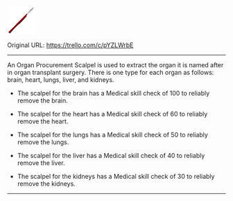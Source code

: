 ![1tile023.png\|200](./Organ%20Procurement%20Scalpels%20-%20Attachments/6718845db30472d958dd7db1.png)

Original URL: https://trello.com/c/pYZLWrbE

---

An Organ Procurement Scalpel is used to extract the organ it is named after in organ transplant surgery. There is one type for each organ as follows: brain, heart, lungs, liver, and kidneys.

- The scalpel for the brain has a Medical skill check of 100 to reliably remove the brain.

- The scalpel for the heart has a Medical skill check of 60 to reliably remove the heart.

- The scalpel for the lungs has a Medical skill check of 50 to reliably remove the lungs.

- The scalpel for the liver has a Medical skill check of 40 to reliably remove the liver.

- The scalpel for the kidneys has a Medical skill check of 30 to reliably remove the kidneys.

---

